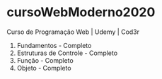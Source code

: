 # cursoWebModerno2020
Curso de Programação Web | Udemy | Cod3r

1. Fundamentos - Completo
2. Estruturas de Controle - Completo
3. Função - Completo
4. Objeto - Completo

